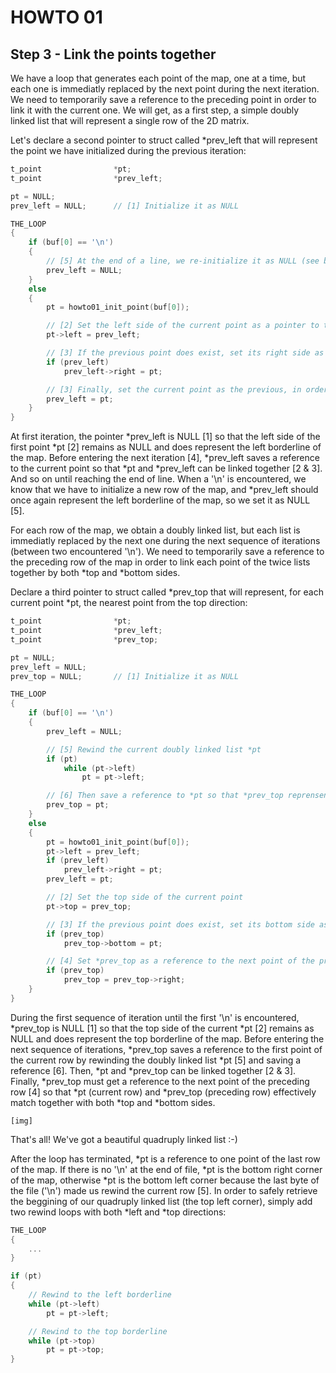 # HOWTO 01
## Step 3 - Link the points together

We have a loop that generates each point of the map, one at a time, but each one is immediatly replaced by the next point during the next iteration. We need to temporarily save a reference to the preceding point in order to link it with the current one. We will get, as a first step, a simple doubly linked list that will represent a single row of the 2D matrix.

Let's declare a second pointer to struct called *prev_left that will represent the point we have initialized during the previous iteration:

```c
t_point                *pt;
t_point                *prev_left;

pt = NULL;
prev_left = NULL;      // [1] Initialize it as NULL

THE_LOOP
{
	if (buf[0] == '\n')
	{
		// [5] At the end of a line, we re-initialize it as NULL (see below)
		prev_left = NULL;
	}
	else
	{
		pt = howto01_init_point(buf[0]);

		// [2] Set the left side of the current point as a pointer to the previous point
		pt->left = prev_left;

		// [3] If the previous point does exist, set its right side as a pointer to the current point
		if (prev_left)
			prev_left->right = pt;

		// [3] Finally, set the current point as the previous, in order to use it during the next iteration
		prev_left = pt;
	}
}
```

At first iteration, the pointer *prev_left is NULL [1] so that the left side of the first point *pt [2] remains as NULL and does represent the left borderline of the map. Before entering the next iteration [4], *prev_left saves a reference to the current point so that *pt and *prev_left can be linked together [2 & 3]. And so on until reaching the end of line. When a '\n' is encountered, we know that we have to initialize a new row of the map, and *prev_left should once again represent the left borderline of the map, so we set it as NULL [5].

For each row of the map, we obtain a doubly linked list, but each list is immediatly replaced by the next one during the next sequence of iterations (between two encountered '\n'). We need to temporarily save a reference to the preceding row of the map in order to link each point of the twice lists together by both *top and *bottom sides.

Declare a third pointer to struct called *prev_top that will represent, for each current point *pt, the nearest point from the top direction:

```c
t_point                *pt;
t_point                *prev_left;
t_point                *prev_top;

pt = NULL;
prev_left = NULL;
prev_top = NULL;       // [1] Initialize it as NULL

THE_LOOP
{
	if (buf[0] == '\n')
	{
		prev_left = NULL;

		// [5] Rewind the current doubly linked list *pt
		if (pt)
			while (pt->left)
				pt = pt->left;

		// [6] Then save a reference to *pt so that *prev_top reprensents the first point of the preceding row
		prev_top = pt;
	}
	else
	{
		pt = howto01_init_point(buf[0]);
		pt->left = prev_left;
		if (prev_left)
			prev_left->right = pt;
		prev_left = pt;

		// [2] Set the top side of the current point
		pt->top = prev_top;

		// [3] If the previous point does exist, set its bottom side as a pointer to the current point
		if (prev_top)
			prev_top->bottom = pt;

		// [4] Set *prev_top as a reference to the next point of the preceding row
		if (prev_top)
			prev_top = prev_top->right;
	}
}
```

During the first sequence of iteration until the first '\n' is encountered, *prev_top is NULL [1] so that the top side of the current *pt [2] remains as NULL and does represent the top borderline of the map. Before entering the next sequence of iterations, *prev_top saves a reference to the first point of the current row by rewinding the doubly linked list *pt [5] and saving a reference [6]. Then, *pt and *prev_top can be linked together [2 & 3]. Finally, *prev_top must get a reference to the next point of the preceding row [4] so that *pt (current row) and *prev_top (preceding row) effectively match together with both *top and *bottom sides.

	[img]

That's all! We've got a beautiful quadruply linked list :-)

After the loop has terminated, *pt is a reference to one point of the last row of the map. If there is no '\n' at the end of file, *pt is the bottom right corner of the map, otherwise *pt is the bottom left corner because the last byte of the file ('\n') made us rewind the current row [5]. In order to safely retrieve the beggining of our quadruply linked list (the top left corner), simply add two rewind loops with both *left and *top directions:


```c
THE_LOOP
{
	...
}

if (pt)
{
	// Rewind to the left borderline
	while (pt->left)
		pt = pt->left;

	// Rewind to the top borderline
	while (pt->top)
		pt = pt->top;
}
```